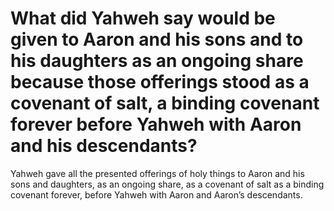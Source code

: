 # What did Yahweh say would be given to Aaron and his sons and to his daughters as an ongoing share because those offerings stood as a covenant of salt, a binding covenant forever before Yahweh with Aaron and his descendants?

Yahweh gave all the presented offerings of holy things to Aaron and his sons and daughters, as an ongoing share, as a covenant of salt as a binding covenant forever, before Yahweh with Aaron and Aaron’s descendants.
